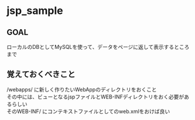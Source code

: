 # jsp_sample

## GOAL
ローカルのDBとしてMySQLを使って、データをページに返して表示するところまで

## 覚えておくべきこと
/webapps/ に新しく作りたいWebAppのディレクトリをおくこと  
その中には、ビューとなるjspファイルとWEB-INFディレクトリをおく必要があるらしい  
そのWEB-INF/ にコンテキストファイルとしてのweb.xmlをおけば良い
